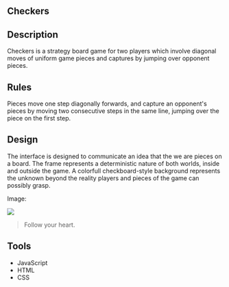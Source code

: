 Checkers
--------

Description
----
Checkers is a strategy board game for two players which involve diagonal moves of uniform game pieces and captures by jumping over opponent pieces.

Rules
----
Pieces move one step diagonally forwards, and capture an opponent's pieces by moving two consecutive steps in the same line, jumping over the piece on the first step.

Design
----
The interface is designed to communicate an idea that the we are pieces on a board. The frame represents a deterministic nature of both worlds, inside and outside the game. A colorfull checkboard-style background represents the unknown beyond the reality players and pieces of the game can possibly grasp.

Image:

![](https://pandao.github.io/editor.md/examples/images/4.jpg)

> Follow your heart.

Tools
----
* JavaScript
* HTML
* CSS
